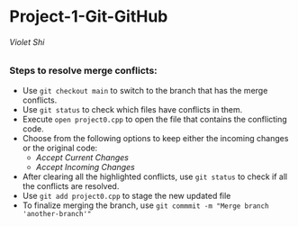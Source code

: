 # Project-1-Git-GitHub
###### Violet Shi

### Steps to resolve merge conflicts:
- Use `git checkout main` to switch to the branch that has the merge conflicts.
- Use `git status` to check which files have conflicts in them.
- Execute `open project0.cpp` to open the file that contains the conflicting code.
- Choose from the following options to keep either the incoming changes or the original code:
  - *Accept Current Changes*
  - *Accept Incoming Changes*
- After clearing all the highlighted conflicts, use `git status` to check if all the conflicts are resolved.
- Use `git add project0.cpp` to stage the new updated file
- To finalize merging the branch, use `git commmit -m "Merge branch 'another-branch'"`
